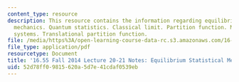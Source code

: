 ```yaml
---
content_type: resource
description: This resource contains the information regarding equilibrium statistical
  mechanics. Quantum statistics. Classical limit. Partition function. Multi-component
  systems. Translational partition function.
file: /media/https%3A/open-learning-course-data-rc.s3.amazonaws.com/16-55-ionized-gases-fall-2014/52d78ff09815620a5d7e41cdaf0539eb_MIT16_55F14_Lecture20-21.pdf
file_type: application/pdf
resourcetype: Document
title: '16.55 Fall 2014 Lecture 20-21 Notes: Equilibrium Statistical Mechanics'
uid: 52d78ff0-9815-620a-5d7e-41cdaf0539eb
---
```

